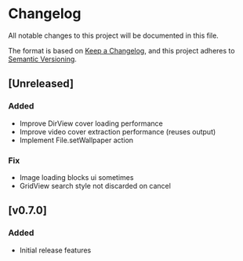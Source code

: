 # Changelog
All notable changes to this project will be documented in this file.

The format is based on [Keep a Changelog](https://keepachangelog.com/en/1.0.0/),
and this project adheres to [Semantic Versioning](https://semver.org/spec/v2.0.0.html).

## [Unreleased]

### Added
- Improve DirView cover loading performance
- Improve video cover extraction performance (reuses output)
- Implement File.setWallpaper action
### Fix
- Image loading blocks ui sometimes
- GridView search style not discarded on cancel

## [v0.7.0]
### Added
- Initial release features